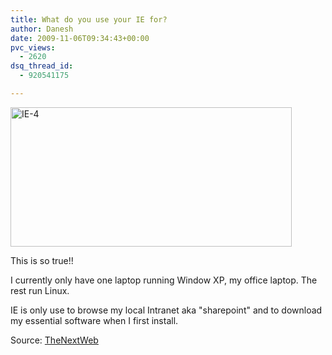 ```yaml
---
title: What do you use your IE for?
author: Danesh
date: 2009-11-06T09:34:43+00:00
pvc_views:
  - 2620
dsq_thread_id:
  - 920541175

---
```

[<img loading="lazy" class="alignnone size-medium wp-image-1831" title="IE-4" src="/wp-content/uploads/2009/11/IE-4-450x223.jpg" alt="IE-4" width="450" height="223" srcset="/wp-content/uploads/2009/11/IE-4-450x223.jpg 450w, /wp-content/uploads/2009/11/IE-4.jpg 480w" sizes="(max-width: 450px) 100vw, 450px" />][1]

This is so true!!

I currently only have one laptop running Window XP, my office laptop. The rest run Linux.

IE is only use to browse my local Intranet aka "sharepoint" and to download my essential software when I first install.

Source: [TheNextWeb][2]

 [1]: /wp-content/uploads/2009/11/IE-4.jpg
 [2]: http://thenextweb.com/shareables/2009/11/04/reasons-internet-explorer/